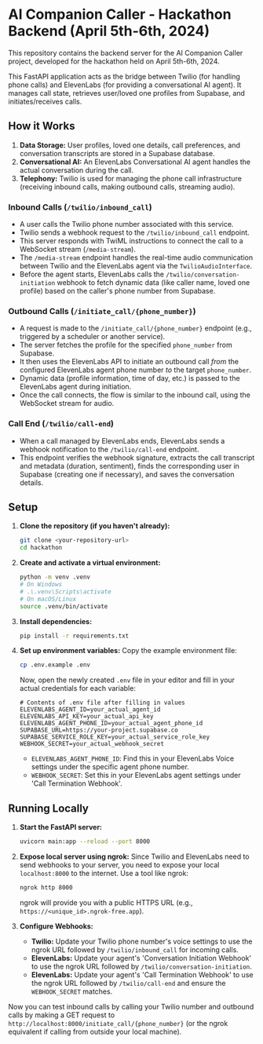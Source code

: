 # AI Companion Caller - Hackathon Backend (April 5th-6th, 2024)

This repository contains the backend server for the AI Companion Caller project, developed for the hackathon held on April 5th-6th, 2024.

This FastAPI application acts as the bridge between Twilio (for handling phone calls) and ElevenLabs (for providing a conversational AI agent). It manages call state, retrieves user/loved one profiles from Supabase, and initiates/receives calls.

## How it Works

1.  **Data Storage:** User profiles, loved one details, call preferences, and conversation transcripts are stored in a Supabase database.
2.  **Conversational AI:** An ElevenLabs Conversational AI agent handles the actual conversation during the call.
3.  **Telephony:** Twilio is used for managing the phone call infrastructure (receiving inbound calls, making outbound calls, streaming audio).

### Inbound Calls (`/twilio/inbound_call`)

*   A user calls the Twilio phone number associated with this service.
*   Twilio sends a webhook request to the `/twilio/inbound_call` endpoint.
*   This server responds with TwiML instructions to connect the call to a WebSocket stream (`/media-stream`).
*   The `/media-stream` endpoint handles the real-time audio communication between Twilio and the ElevenLabs agent via the `TwilioAudioInterface`.
*   Before the agent starts, ElevenLabs calls the `/twilio/conversation-initiation` webhook to fetch dynamic data (like caller name, loved one profile) based on the caller's phone number from Supabase.

### Outbound Calls (`/initiate_call/{phone_number}`)

*   A request is made to the `/initiate_call/{phone_number}` endpoint (e.g., triggered by a scheduler or another service).
*   The server fetches the profile for the specified `phone_number` from Supabase.
*   It then uses the ElevenLabs API to initiate an outbound call *from* the configured ElevenLabs agent phone number *to* the target `phone_number`.
*   Dynamic data (profile information, time of day, etc.) is passed to the ElevenLabs agent during initiation.
*   Once the call connects, the flow is similar to the inbound call, using the WebSocket stream for audio.

### Call End (`/twilio/call-end`)

*   When a call managed by ElevenLabs ends, ElevenLabs sends a webhook notification to the `/twilio/call-end` endpoint.
*   This endpoint verifies the webhook signature, extracts the call transcript and metadata (duration, sentiment), finds the corresponding user in Supabase (creating one if necessary), and saves the conversation details.

## Setup

1.  **Clone the repository (if you haven't already):**
    ```bash
    git clone <your-repository-url>
    cd hackathon
    ```

2.  **Create and activate a virtual environment:**
    ```bash
    python -m venv .venv
    # On Windows
    # .\.venv\Scripts\activate
    # On macOS/Linux
    source .venv/bin/activate
    ```

3.  **Install dependencies:**
    ```bash
    pip install -r requirements.txt
    ```

4.  **Set up environment variables:**
    Copy the example environment file:
    ```bash
    cp .env.example .env
    ```
    Now, open the newly created `.env` file in your editor and fill in your actual credentials for each variable:
    ```dotenv
    # Contents of .env file after filling in values
    ELEVENLABS_AGENT_ID=your_actual_agent_id
    ELEVENLABS_API_KEY=your_actual_api_key
    ELEVENLABS_AGENT_PHONE_ID=your_actual_agent_phone_id 
    SUPABASE_URL=https://your-project.supabase.co
    SUPABASE_SERVICE_ROLE_KEY=your_actual_service_role_key
    WEBHOOK_SECRET=your_actual_webhook_secret
    ```
    *   `ELEVENLABS_AGENT_PHONE_ID`: Find this in your ElevenLabs Voice settings under the specific agent phone number.
    *   `WEBHOOK_SECRET`: Set this in your ElevenLabs agent settings under 'Call Termination Webhook'.

## Running Locally

1.  **Start the FastAPI server:**
    ```bash
    uvicorn main:app --reload --port 8000
    ```

2.  **Expose local server using ngrok:**
    Since Twilio and ElevenLabs need to send webhooks to your server, you need to expose your local `localhost:8000` to the internet. Use a tool like ngrok:
    ```bash
    ngrok http 8000
    ```
    ngrok will provide you with a public HTTPS URL (e.g., `https://<unique_id>.ngrok-free.app`).

3.  **Configure Webhooks:**
    *   **Twilio:** Update your Twilio phone number's voice settings to use the ngrok URL followed by `/twilio/inbound_call` for incoming calls.
    *   **ElevenLabs:** Update your agent's 'Conversation Initiation Webhook' to use the ngrok URL followed by `/twilio/conversation-initiation`.
    *   **ElevenLabs:** Update your agent's 'Call Termination Webhook' to use the ngrok URL followed by `/twilio/call-end` and ensure the `WEBHOOK_SECRET` matches.

Now you can test inbound calls by calling your Twilio number and outbound calls by making a GET request to `http://localhost:8000/initiate_call/{phone_number}` (or the ngrok equivalent if calling from outside your local machine). 
